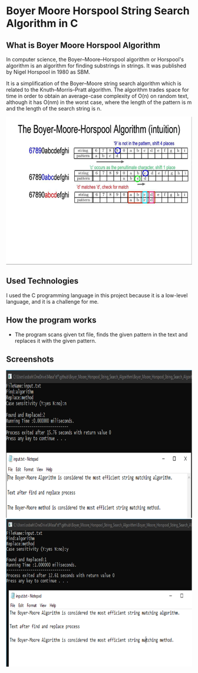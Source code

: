 # Boyer Moore Horspool String Search Algorithm in C

## What is Boyer Moore Horspool Algorithm

In computer science, the Boyer–Moore–Horspool algorithm or Horspool's algorithm is an algorithm for finding substrings in strings. It was published by Nigel Horspool in 1980 as SBM.

It is a simplification of the Boyer–Moore string search algorithm which is related to the Knuth–Morris–Pratt algorithm. The algorithm trades space for time in order to obtain an average-case complexity of O(n) on random text, although it has O(nm) in the worst case, where the length of the pattern is m and the length of the search string is n.

<img src="img/horspool.jpg" height = "400" width = "600">

## Used Technologies

I used the C programming language in this project because it is a low-level language, and it is a challenge for me.

## How the program works

- The program scans given txt file, finds the given pattern in the text and replaces it with the given pattern.

## Screenshots

<img src="img/screenshot1.png" height = "400" width = "600">

<img src="img/screenshot2.png" height = "400" width = "600">
